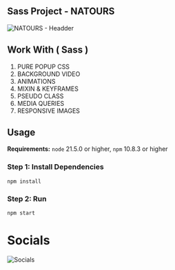 ## Sass Project - NATOURS
![NATOURS - Headder](https://github.com/user-attachments/assets/0fdd96a6-2bf4-4425-a156-218abb653e92)

## Work With ( Sass )
1. PURE POPUP CSS
2. BACKGROUND VIDEO
3. ANIMATIONS
4. MIXIN & KEYFRAMES
5. PSEUDO CLASS
6. MEDIA QUERIES
7. RESPONSIVE IMAGES

## Usage
**Requirements:** `node` 21.5.0 or higher, `npm` 10.8.3 or higher

### Step 1: Install Dependencies 
```node js
npm install
```
### Step 2: Run 
```node js
npm start
```

# Socials
![Socials](https://github.com/user-attachments/assets/fadc9693-0680-471b-bc2a-cc85cd85b566)

